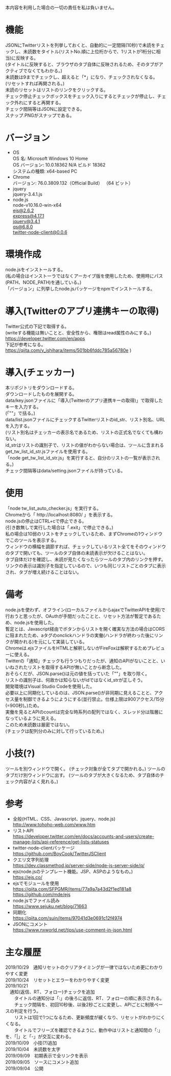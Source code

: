 本内容を利用した場合の一切の責任を私は負いません。

# 機能
JSONにTwitterリストを列挙しておくと、自動的に一定間隔(10秒)で未読をチェックし、未読数をタイトル(リストNo.順に上位桁からで、1リストが1桁分に相当)に反映する。  
(タイトルに反映すると、ブラウザのタブ自体に反映されるため、そのタブがアクティブでなくてもわかる。)  
未読数は9までチェックし、超えると「*」になり、チェックされなくなる。  
(リセットすれば再開される。)  
未読のリセットはリストのリンクをクリックする。  
チェック停止チェックボックスをチェック入りにするとチェックが停止し、チェック外れにすると再開する。  
チェック間隔等はJSONに設定できる。  
スナップ.PNGがスナップである。

# バージョン
- OS  
OS 名:                  Microsoft Windows 10 Home  
OS バージョン:          10.0.18362 N/A ビルド 18362   
システムの種類:         x64-based PC  
- Chrome  
バージョン: 76.0.3809.132（Official Build） （64 ビット）
- jquery  
jquery-3.4.1.js
- node.js  
node-v10.16.0-win-x64  
ejs@2.6.2  
express@4.17.1  
jquery@3.4.1  
qs@6.8.0  
twitter-node-client@0.0.6

# 環境作成
node.jsをインストールする。  
(私の場合はインストーラではなくアーカイブ版を使用したため、使用時にパス(PATH、NODE_PATH)を通している。)  
「バージョン」に列挙したnode.jsパッケージをnpmでインストールする。

# 導入(Twitterのアプリ連携キーの取得)
Twitter公式の下記で取得する。  
(writeする機能は無いことと、安全性から、権限はread属性のみにする。)  
https://developer.twitter.com/en/apps  
下記が参考になる。  
https://qiita.com/y_ishihara/items/501bb6fddc785a56780e )

# 導入(チェッカー)
本リポジトリをダウンロードする。  
ダウンロードしたものを展開する。  
data/key.jsonファイルに「導入(Twitterのアプリ連携キーの取得)」で取得したキーを入力する。  
(「""」で括る。)  
data/list.jsonファイルにチェックするTwitterリストのid_str、リスト別名、URLを入力する。  
(リスト別名はチェッカーの表示名であるため、リストの正式名でなくても構わない。  
id_strはリストの識別子で、リストの値がわからない場合は、ツールに含まれるget_tw_list_id_str.jsファイルを使用する。  
「node get_tw_list_id_str.js」を実行すると、自分のリストの一覧が表示される。)  
チェック間隔等はdata/setting.jsonファイルが持っている。

# 使用
「node tw_list_auto_checker.js」を実行する。  
Chromeから「 http://localhost:8080/ 」を表示する。  
node.jsの停止はCTRL+cで停止できる。  
(引き数無しで実行した場合は「.exit」で停止できる。)  
私の場合は10弱のリストをチェックしているため、まずChromeの1ウィンドウでこのツールを表示する。  
ウィンドウの横幅を調節すれば、チェックしているリスト全てをそのウィンドウのタブで開いても、ツールのタブ自体の未読表示が欠けることはない。  
タブ自体だけを確認し、未読が見たくなったらツールのタブ内のリンクを押す。  
リンクの表示は識別子を指定しているので、いつも同じリストごとのタブに表示され、タブが増え続けることはない。

# 備考
node.jsを使わず、オフライン(ローカルファイルからajaxでTwitterAPIを使用)で行おうと思ったが、OAuthが手間だったことと、リセット方法が暫定であるため、node.jsを使用した。  
暫定とは、Javascript経由でボタンからリストを開く確実な方法の場合はCORSに阻まれたため、aタグのonclickハンドラの実働(ハンドラが終わった後にリンクが開かれる)を元にして実装している。  
Chromeは.ejsファイルをHTMLと解釈しないがFireFoxは解釈するためプレビューに使える。  
Twitterの「通知」チェックも行うつもりだったが、通知のAPIがないことと、いいねされたリストを取得するAPIが無いことから断念した。  
おそらくだが、JSON.parse()は元の値を括っていた「""」を取り除く。  
リストの識別子は、何故かは知らないがidではなくid_strが正しそう。  
開発環境はVisual Studio Codeを使用した。  
必要以上に同期化しているのは、JSON.parse()が非同期に見えることと、アクセス量を制御できるようにようにする(並行禁止。仕様上限は900アクセス/15分(=900秒)。)ため。  
実働を見るとAPIのcountは完全な時系列の配列ではなく、スレッド分は階層になっているように見える。  
このため未読数は厳密ではない。  
(チェックは配列分のみに対して行っているため。)

# 小技(?)
ツールを別ウィンドウで開く。
(チェック対象が全てタブで開かれる。)
ツールのタブだけ別ウィンドウに出す。
(ツールのタブが大きくなるため、タブ自体のチェック内容がよく見れる。)

# 参考
- 全般(HTML、CSS、Javascript、jquery、node.js)  
http://www.tohoho-web.com/www.htm
- リストAPI  
https://developer.twitter.com/en/docs/accounts-and-users/create-manage-lists/api-reference/get-lists-statuses
- twitter-node-clientパッケージ  
https://github.com/BoyCook/TwitterJSClient
- クエリ文字列処理  
https://dev.classmethod.jp/server-side/node-js-server-side/q/
- ejs(node.jsのテンプレート機能。JSP、ASPのようなもの。)  
https://ejs.co/
- ejsでモジュールを使用  
https://qiita.com/SFPGMR/items/77a9a7a43d2f1ed181a8  
https://github.com/mde/ejs
- node.jsでファイル読み  
https://www.sejuku.net/blog/71663
- 同期化  
https://qiita.com/suin/items/97041d3e0691c12f4974
- JSONにコメント  
https://www.nxworld.net/tips/use-comment-in-json.html

# 主な履歴
2019/10/29　通知リセットのクリアタイミングが一律ではないため更にわかりやすく変更  
2019/10/24　リセットとエラーをわかりやすく変更  
2019/10/21  
　通知(返信、RT、フォロー)チェックを追加  
　　タイトルの通知分は「:」の後ろに返信、RT、フォローの順に表示される。
　　チェック間隔を、初回10秒後、以後2秒ごとに変更し、APIごとに制限ペースの判定を行う。  
　　リストは1回で1つになるため、更新頻度が緩くなり、リセットがわかりにくくなる。  
　　タイトルでフリーズを確認できるように、動作中はリストと通知間の「:」を、「|」と「-」が交互に変わる。  
2019/10/09　小技(?)追加  
2019/10/04　未読数を太字  
2019/09/09　初期表示で全リンクを表示  
2019/09/05　ソースにコメント追加  
2019/09/04　公開  
